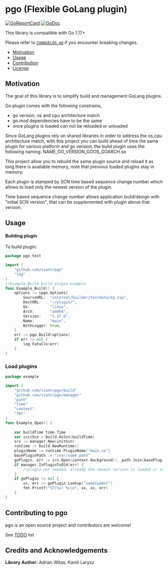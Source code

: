 # pgo (Flexible GoLang plugin)

[![GoReportCard](https://goreportcard.com/badge/github.com/viant/pgo)](https://goreportcard.com/report/github.com/viant/pgo)
[![GoDoc](https://godoc.org/github.com/viant/pgo?status.svg)](https://godoc.org/github.com/viant/pgo)

This library is compatible with Go 1.17+

Please refer to [`CHANGELOG.md`](CHANGELOG.md) if you encounter breaking changes.

- [Motivation](#motivation)
- [Usage](#usage)
- [Contribution](#contributing-to-pgo)
- [License](#license)

## Motivation

The goal of this library is to simplify build and management GoLang plugins.

Go plugin comes with the following constrains,
- go version, os and cpu architecture match
- go.mod dependencies have to be the same
- once plugins is loaded can not be reloaded or unloaded


Since GoLang plugins rely on shared libraries in order to address the os,cpu architecture match, 
with this project you can build ahead of time the same plugin for various platform and go version, 
the build plugin uses the following naming:
NAME_GO_VERSION_GOOS_GOARCH.so

This project allow you to rebuild the same plugin source and reload it as long there is available memory,
note that previous loaded plugins stay in memory.

Each plugin is stamped by SCN time based sequence change number which allows to load only the newest version of the plugin. 

Time based sequence change number allows application build/design with "initial SCN version", that 
can be supplemented with plugin above that version.


## Usage

#### Building plugin
To build plugin:
```go
package pgo_test

import (
	"github.com/viant/pgo"
	"log"
)
//Example_Build build plugin example
func Example_Build() {
	options := &pgo.Options{
		SourceURL:  "internal/builder/testdata/my.zip",
		DestURL:    "~/plugin/",
		Os:         "linux",
		Arch:       "amd64",
		Version:    "1.17.6",
		Name:       "main",
		WithLogger: true,
	}
	err := pgo.Build(options)
	if err != nil {
		log.Fatalln(err)
	}
}
```

### Load plugins
```go
package example

import (
	"github.com/viant/pgo/build"
	"github.com/viant/pgo/manager"
	"path"
	"time"
	"context"
    "fmt"
)
func Example_Open() {
	
	var buildTime time.Time
	var initScn = build.AsScn(buildTime)
	srv := manager.New(initScn)
	runtime := build.NewRuntime()
	pluginName := runtime.PluginName("main.so")
	basePluginPath := "/var/some_path"
	goPlugin, err := srv.Open(context.Background(), path.Join(basePluginPath, pluginName))
	if manager.IsPluginToOld(err) {
		//plugin not needed, already the newest version is loaded or initial SCN is more recent
	}
	if goPlugin != nil {
		xx, err := goPlugin.Lookup("someSymbol")
		fmt.Printf("%T(%v) %v\n", xx, xx, err)
	}
}


```


## Contributing to pgo

pgo is an open source project and contributors are welcome!

See [TODO](TODO.md) list

## Credits and Acknowledgements

**Library Author:** Adrian Witas, Kamil Larysz

